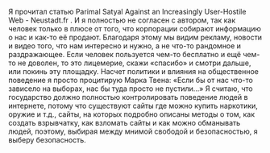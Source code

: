 Я прочитал статью Parimal Satyal Against an Increasingly User-Hostile Web - Neustadt.fr . И я полностью не согласен с автором, так как человек только в плюсе от того, что корпорации собирают информацию о нас и как-то её продают. Благодаря этому мы видим рекламу, новости и видео того, что нам интересно и нужно, а не что-то рандомное и раздражающее. Если человек пользуется чем-то бесплатно и ещё чем-то не доволен, то это лицемерие, скажи «спасибо» и смотри дальше, или покинь эту площадку.
 Насчет политики и влияния на общественное поведение я просто процитирую Марка Твена: «Если бы от нас что-то зависело на выборах, нас бы туда просто не пустили…»
Я считаю, что государство должно полностью контролировать поведение людей в интернете, потому что существуют сайты где можно купить наркотики, оружие и т.д., сайты, на которых подробно описаны методы о том, как создать взрывчатку, как взломать сайты и как можно обманывать людей, поэтому, выбирая между мнимой свободой и безопасностью, я выберу безопасность.
